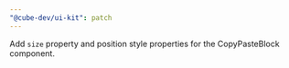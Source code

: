 ```yaml
---
"@cube-dev/ui-kit": patch
---
```


Add `size` property and position style properties for the CopyPasteBlock component.
